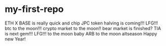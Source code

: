 # my-first-repo
ETH
X
BASE is really quick and chip
JPC token
halving is coming!!!
LFG!!!
btc to the moon!!!
crypto market to the moon!!
bear market is finished?
TIA is next gem!!!
LFG!!!
to the moon baby
ARB to the moon
altseason
Happy new Year!
